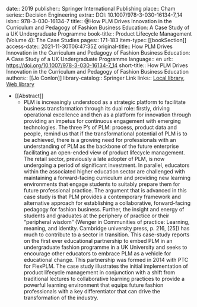 date:: 2019
publisher:: Springer International Publishing
place:: Cham
series:: Decision Engineering
extra:: DOI: 10.1007/978-3-030-16134-7_14
isbn:: 978-3-030-16134-7
title:: @How PLM Drives Innovation in the Curriculum and Pedagogy of Fashion Business Education: A Case Study of a UK Undergraduate Programme
book-title:: Product Lifecycle Management (Volume 4): The Case Studies
pages:: 171-183
item-type:: [[bookSection]]
access-date:: 2021-11-30T06:47:35Z
original-title:: How PLM Drives Innovation in the Curriculum and Pedagogy of Fashion Business Education: A Case Study of a UK Undergraduate Programme
language:: en
url:: https://doi.org/10.1007/978-3-030-16134-7_14
short-title:: How PLM Drives Innovation in the Curriculum and Pedagogy of Fashion Business Education
authors:: [[Jo Conlon]]
library-catalog:: Springer Link
links:: [Local library](zotero://select/library/items/K2YZBJ8R), [Web library](https://www.zotero.org/users/6520516/items/K2YZBJ8R)

- [[Abstract]]
	- PLM is increasingly understood as a strategic platform to facilitate business transformation through its dual role: firstly, driving operational excellence and then as a platform for innovation through providing an impetus for continuous engagement with emerging technologies. The three P’s of PLM: process, product data and people, remind us that if the transformational potential of PLM is to be achieved, there is a growing need for professionals with an understanding of PLM as the backbone of the future enterprise facilitating an open-ended view of product lifecycle management. The retail sector, previously a late adopter of PLM, is now undergoing a period of significant investment. In parallel, educators within the associated higher education sector are challenged with maintaining a forward-facing curriculum and providing new learning environments that engage students to suitably prepare them for future professional practice. The argument that is advanced in this case study is that PLM provides a contemporary framework and alternative approach for establishing a collaborative, forward-facing pedagogy for fashion business. Further, the insight and energy of students and graduates at the periphery of practice or their “peripheral wisdom” (Wenger in Communities of practice: Learning, meaning, and identity. Cambridge university press, p. 216, [25]) has much to contribute to a sector in transition. This case-study reports on the first ever educational partnership to embed PLM in an undergraduate fashion programme in a UK University and seeks to encourage other educators to embrace PLM as a vehicle for educational change. This partnership was formed in 2014 with PTC for FlexPLM. The case study illustrates the initial implementation of product lifecycle management in conjunction with a shift from traditional lectures to collaborative learning practices to provide a powerful learning environment that equips future fashion professionals with a key differentiator that can drive the transformation of the industry.